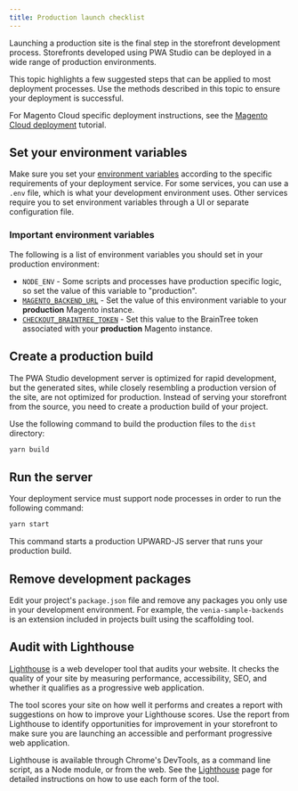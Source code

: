 ```yaml
---
title: Production launch checklist
---
```


Launching a production site is the final step in the storefront development process.
Storefronts developed using PWA Studio can be deployed in a wide range of production environments.

This topic highlights a few suggested steps that can be applied to most deployment processes.
Use the methods described in this topic to ensure your deployment is successful.

For Magento Cloud specific deployment instructions, see the [Magento Cloud deployment][] tutorial.

## Set your environment variables

Make sure you set your [environment variables][] according to the specific requirements of your deployment service.
For some services, you can use a `.env` file, which is what your development environment uses.
Other services require you to set environment variables through a UI or separate configuration file.

### Important environment variables

The following is a list of environment variables you should set in your production environment:

-   `NODE_ENV` - Some scripts and processes have production specific logic, so set the value of this variable to "production".
-   [`MAGENTO_BACKEND_URL`][] - Set the value of this environment variable to your **production** Magento instance.
-   [`CHECKOUT_BRAINTREE_TOKEN`][] - Set this value to the BrainTree token associated with your **production** Magento instance.

## Create a production build

The PWA Studio development server is optimized for rapid development,
but the generated sites, while closely resembling a production version of the site, are not optimized for production.
Instead of serving your storefront from the source, you need to create a production build of your project.

Use the following command to build the production files to the `dist` directory:

```sh
yarn build
```

## Run the server

Your deployment service must support node processes in order to run the following command:

```sh
yarn start
```

This command starts a production UPWARD-JS server that runs your production build.

## Remove development packages

Edit your project's `package.json` file and remove any packages you only use in your development environment. For example, the `venia-sample-backends` is an extension included in projects built using the scaffolding tool.

## Audit with Lighthouse

[Lighthouse][] is a web developer tool that audits your website.
It checks the quality of your site by measuring performance, accessibility, SEO, and whether it qualifies as a progressive web application.

The tool scores your site on how well it performs and creates a report with suggestions on how to improve your Lighthouse scores.
Use the report from Lighthouse to identify opportunities for improvement in your storefront to make sure you are launching an accessible and performant progressive web application.

Lighthouse is available through Chrome's DevTools, as a command line script, as a Node module, or from the web.
See the [Lighthouse][] page for detailed instructions on how to use each form of the tool.

[magento cloud deployment]: <{%link tutorials/cloud-deploy/index.md %}>
[environment variables]: <{%link pwa-buildpack/reference/environment-variables/core-definitions/index.md %}>
[`magento_backend_url`]: <{%link pwa-buildpack/reference/environment-variables/core-definitions/index.md %}#magento_backend_url>
[`checkout_braintree_token`]: <{%link pwa-buildpack/reference/environment-variables/core-definitions/index.md %}#checkout_braintree_token>

[lighthouse]: https://developers.google.com/web/tools/lighthouse/
